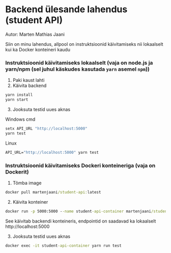# Backend ülesande lahendus (student API)
Autor: Marten Mathias Jaani

Siin on minu lahendus, allpool on instruktsioonid käivitamiseks nii lokaalselt kui ka Docker konteineri kaudu

### Instruktsioonid käivitamiseks lokaalselt (vaja on node.js ja yarn/npm (sel juhul käskudes kasutada ```yarn``` asemel ```npm```))

1. Paki kaust lahti
2. Käivita backend
```cmd
yarn install
yarn start
```
3. Jooksuta testid uues aknas

Windows cmd
```cmd
setx API_URL "http://localhost:5000"
yarn test
```
Linux
```cmd
API_URL="http://localhost:5000" yarn test
```

### Instruktsioonid käivitamiseks Dockeri konteineriga (vaja on Dockerit)
1. Tõmba image
```cmd
docker pull martenjaani/student-api:latest
```
2. Käivita konteiner
```cmd
docker run -p 5000:5000 --name student-api-container martenjaani/student-api:latest
```
See käivitab backendi konteineris, endpointid on saadavad ka lokaalselt http://localhost:5000

3. Jooksuta testid uues aknas
```cmd
docker exec -it student-api-container yarn run test
```

